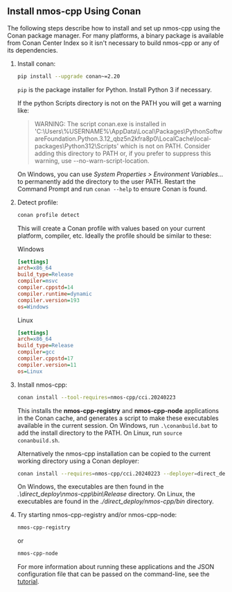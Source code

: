 ## Install nmos-cpp Using Conan

The following steps describe how to install and set up nmos-cpp using the Conan package manager.
For many platforms, a binary package is available from Conan Center Index so it isn't necessary to build nmos-cpp or any of its dependencies.

1. Install conan:
   ```sh
   pip install --upgrade conan~=2.20
   ```

   `pip` is the package installer for Python. Install Python 3 if necessary.

   If the python Scripts directory is not on the PATH you will get a warning like:
   > WARNING: The script conan.exe is installed in 'C:\Users\\%USERNAME%\\AppData\Local\Packages\PythonSoftwareFoundation.Python.3.12_qbz5n2kfra8p0\LocalCache\local-packages\Python312\Scripts' which is not on PATH.
   > Consider adding this directory to PATH or, if you prefer to suppress this warning, use --no-warn-script-location.

   On Windows, you can use _System Properties \> Environment Variables..._ to permanently add the directory to the user PATH. Restart the Command Prompt and run `conan --help` to ensure Conan is found.

2. Detect profile:
   ```sh
   conan profile detect
   ```
   This will create a Conan profile with values based on your current platform, compiler, etc.
   Ideally the profile should be similar to these:
	
   Windows
   ```ini
   [settings]
   arch=x86_64
   build_type=Release
   compiler=msvc
   compiler.cppstd=14
   compiler.runtime=dynamic
   compiler.version=193
   os=Windows
   ```
   Linux
   ```ini
   [settings]
   arch=x86_64
   build_type=Release
   compiler=gcc
   compiler.cppstd=17
   compiler.version=11
   os=Linux
   ```

3. Install nmos-cpp:
   ```sh
   conan install --tool-requires=nmos-cpp/cci.20240223
   ```
   This installs the **nmos-cpp-registry** and **nmos-cpp-node** applications in the Conan cache, and generates a script to make these executables available in the current session.
   On Windows, run `.\conanbuild.bat` to add the install directory to the PATH.
   On Linux, run `source conanbuild.sh`.

   Alternatively the nmos-cpp installation can be copied to the current working directory using a Conan deployer:
   ```sh
   conan install --requires=nmos-cpp/cci.20240223 --deployer=direct_deploy
   ```

   On Windows, the executables are then found in the _.\direct_deploy\nmos-cpp\bin\Release_ directory.
   On Linux, the executables are found in the _./direct_deploy/nmos-cpp/bin_ directory.

4. Try starting nmos-cpp-registry and/or nmos-cpp-node:
   ```sh
   nmos-cpp-registry
   ```
   or
   ```sh
   nmos-cpp-node
   ```
   For more information about running these applications and the JSON configuration file that can be passed on the command-line, see the [tutorial](Tutorial.md).
